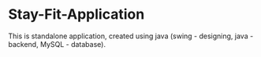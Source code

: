 # Stay-Fit-Application
This is standalone application, created using java (swing - designing, java - backend, MySQL - database).
